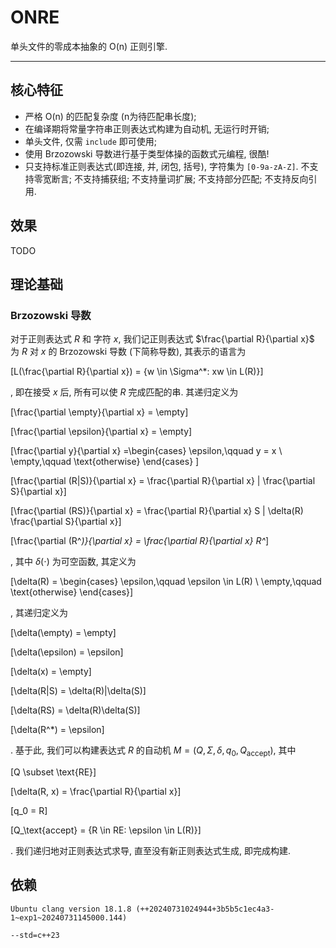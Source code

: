 # ONRE

单头文件的零成本抽象的 O(n) 正则引擎.

---

## 核心特征

- 严格 O(n) 的匹配复杂度 (n为待匹配串长度);
- 在编译期将常量字符串正则表达式构建为自动机, 无运行时开销;
- 单头文件, 仅需 `include` 即可使用;
- 使用 Brzozowski 导数进行基于类型体操的函数式元编程, 很酷!
- 只支持标准正则表达式(即连接, 并, 闭包, 括号), 字符集为 `[0-9a-zA-Z]`. 不支持零宽断言; 不支持捕获组; 不支持量词扩展; 不支持部分匹配; 不支持反向引用.

## 效果

TODO

## 理论基础

### Brzozowski 导数

对于正则表达式 $R$ 和 字符 $x$, 我们记正则表达式 $\frac{\partial R}{\partial x}$ 为 $R$ 对 $x$ 的 Brzozowski 导数 (下简称导数), 其表示的语言为

\[L(\frac{\partial R}{\partial x}) = \{w \in \Sigma^*: xw \in L(R)\}\]

, 即在接受 $x$ 后, 所有可以使 $R$ 完成匹配的串. 其递归定义为

\[\frac{\partial \empty}{\partial x} = \empty\]

\[\frac{\partial \epsilon}{\partial x} = \empty\]

\[\frac{\partial y}{\partial x} =\begin{cases}
\epsilon,\qquad y = x \\
\empty,\qquad \text{otherwise}
\end{cases} \]

\[\frac{\partial (R|S)}{\partial x} = \frac{\partial R}{\partial x} | \frac{\partial S}{\partial x}\]

\[\frac{\partial (RS)}{\partial x} = \frac{\partial R}{\partial x} S | \delta(R) \frac{\partial S}{\partial x}\]

\[\frac{\partial (R^*)}{\partial x} = \frac{\partial R}{\partial x} R^*\]

, 其中 $\delta(\cdot)$ 为可空函数, 其定义为

\[\delta(R) = \begin{cases}
\epsilon,\qquad \epsilon \in L(R) \\
\empty,\qquad \text{otherwise}
\end{cases}\]

, 其递归定义为

\[\delta(\empty) = \empty\]

\[\delta(\epsilon) = \epsilon\]

\[\delta(x) = \empty\]

\[\delta(R|S) = \delta(R)|\delta(S)\]

\[\delta(RS) = \delta(R)\delta(S)\]

\[\delta(R^*) = \epsilon\]

. 基于此, 我们可以构建表达式 $R$ 的自动机 $M = (Q, \Sigma, \delta, q_0, Q_{\text{accept}})$, 其中

\[Q \subset \text{RE}\]

\[\delta(R, x) = \frac{\partial R}{\partial x}\]

\[q_0 = R\]

\[Q_\text{accept} = \{R \in RE: \epsilon \in L(R)\}\]

. 我们递归地对正则表达式求导, 直至没有新正则表达式生成, 即完成构建.

## 依赖

```text
Ubuntu clang version 18.1.8 (++20240731024944+3b5b5c1ec4a3-1~exp1~20240731145000.144)

--std=c++23
```
